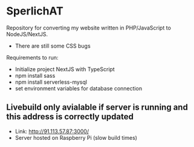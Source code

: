 # SperlichAT
Repository for converting my website written in PHP/JavaScript to NodeJS/NextJS.
- There are still some CSS bugs

Requirements to run:
  - Initialize project NextJS with TypeScript
  - npm install sass
  - npm install serverless-mysql
  - set environment variables for database connection

## Livebuild only avialable if server is running and this address is correctly updated
  - Link: http://91.113.57.87:3000/
  - Server hosted on Raspberry Pi (slow build times)

